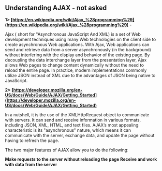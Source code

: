 ## Understanding AJAX  - not asked

**1> [https://en.wikipedia.org/wiki/Ajax_%28programming%29](https://en.wikipedia.org/wiki/Ajax_%28programming%29)** -

Ajax ( short for "Asynchronous JavaScript And XML) is a set of Web development techniques using many Web technologies on the client side to create asynchronous Web applications. With Ajax, Web applications can send and retrieve data from a server asynchronously (in the background) without interfering with the display and behavior of the existing page. By decoupling the data interchange layer from the presentation layer, Ajax allows Web pages to change content dynamically without the need to reload the entire page. In practice, modern implementations commonly utilize JSON instead of XML due to the advantages of JSON being native to JavaScript.

**2> [https://developer.mozilla.org/en-US/docs/Web/Guide/AJAX/Getting_Started](https://developer.mozilla.org/en-US/docs/Web/Guide/AJAX/Getting_Started)**

In a nutshell, it is the use of the XMLHttpRequest object to communicate with servers. It can send and receive information in various formats, including JSON, XML, HTML, and text files. AJAX’s most appealing characteristic is its "asynchronous" nature, which means it can communicate with the server, exchange data, and update the page without having to refresh the page.

The two major features of AJAX allow you to do the following:

**Make requests to the server without reloading the page**
**Receive and work with data from the server**